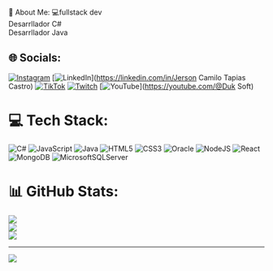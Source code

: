  💫 About Me:
💻fullstack dev <br>Desarrllador C#<br>Desarrllador Java<br>


## 🌐 Socials:
[![Instagram](https://img.shields.io/badge/Instagram-%23E4405F.svg?logo=Instagram&logoColor=white)](https://instagram.com/camilo.json) [![LinkedIn](https://img.shields.io/badge/LinkedIn-%230077B5.svg?logo=linkedin&logoColor=white)](https://linkedin.com/in/Jerson Camilo Tapias Castro) [![TikTok](https://img.shields.io/badge/TikTok-%23000000.svg?logo=TikTok&logoColor=white)](https://tiktok.com/@duk.json) [![Twitch](https://img.shields.io/badge/Twitch-%239146FF.svg?logo=Twitch&logoColor=white)](https://twitch.tv/duk_soft) [![YouTube](https://img.shields.io/badge/YouTube-%23FF0000.svg?logo=YouTube&logoColor=white)](https://youtube.com/@Duk Soft) 

# 💻 Tech Stack:
![C#](https://img.shields.io/badge/c%23-%23239120.svg?style=for-the-badge&logo=c-sharp&logoColor=white) ![JavaScript](https://img.shields.io/badge/javascript-%23323330.svg?style=for-the-badge&logo=javascript&logoColor=%23F7DF1E) ![Java](https://img.shields.io/badge/java-%23ED8B00.svg?style=for-the-badge&logo=java&logoColor=white) ![HTML5](https://img.shields.io/badge/html5-%23E34F26.svg?style=for-the-badge&logo=html5&logoColor=white) ![CSS3](https://img.shields.io/badge/css3-%231572B6.svg?style=for-the-badge&logo=css3&logoColor=white) ![Oracle](https://img.shields.io/badge/Oracle-F80000?style=for-the-badge&logo=oracle&logoColor=white) ![NodeJS](https://img.shields.io/badge/node.js-6DA55F?style=for-the-badge&logo=node.js&logoColor=white) ![React](https://img.shields.io/badge/react-%2320232a.svg?style=for-the-badge&logo=react&logoColor=%2361DAFB) ![MongoDB](https://img.shields.io/badge/MongoDB-%234ea94b.svg?style=for-the-badge&logo=mongodb&logoColor=white) ![MicrosoftSQLServer](https://img.shields.io/badge/Microsoft%20SQL%20Sever-CC2927?style=for-the-badge&logo=microsoft%20sql%20server&logoColor=white)
# 📊 GitHub Stats:
![](https://github-readme-stats.vercel.app/api?username=programadorisgod&theme=dark&hide_border=false&include_all_commits=false&count_private=false)<br/>
![](https://github-readme-streak-stats.herokuapp.com/?user=programadorisgod&theme=dark&hide_border=false)<br/>
![](https://github-readme-stats.vercel.app/api/top-langs/?username=programadorisgod&theme=dark&hide_border=false&include_all_commits=false&count_private=false&layout=compact)

---
[![](https://visitcount.itsvg.in/api?id=programadorisgod&icon=0&color=0)](https://visitcount.itsvg.in)

<!-- Proudly created with GPRM ( https://gprm.itsvg.in ) -->
